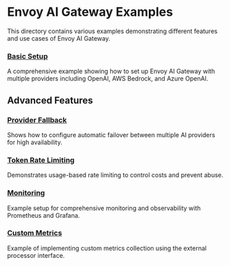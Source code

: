# Envoy AI Gateway Examples

This directory contains various examples demonstrating different features and use cases of Envoy AI Gateway.


### [Basic Setup](./basic/)
A comprehensive example showing how to set up Envoy AI Gateway with multiple providers including OpenAI, AWS Bedrock, and Azure OpenAI.

## Advanced Features

### [Provider Fallback](./provider_fallback/)
Shows how to configure automatic failover between multiple AI providers for high availability.

### [Token Rate Limiting](./token_ratelimit/)
Demonstrates usage-based rate limiting to control costs and prevent abuse.

### [Monitoring](./monitoring/)
Example setup for comprehensive monitoring and observability with Prometheus and Grafana.


### [Custom Metrics](./extproc_custom_metrics/)
Example of implementing custom metrics collection using the external processor interface.

